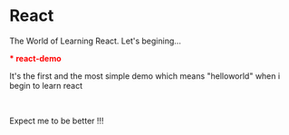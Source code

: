 # React
The World of Learning React. Let's begining...

<b style="color:red">* react-demo</b>
<p>It's the first and the most simple demo which means "helloworld" when i begin to learn react</p>
<br/>
<p>Expect me to be better !!!</p>
